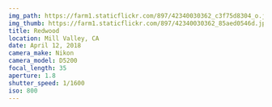 ```yaml
---
img_path: https://farm1.staticflickr.com/897/42340030362_c3f75d8304_o.jpg
img_thumb: https://farm1.staticflickr.com/897/42340030362_85aed0546d.jpg
title: Redwood
location: Mill Valley, CA
date: April 12, 2018
camera_make: Nikon
camera_model: D5200
focal_length: 35
aperture: 1.8
shutter_speed: 1/1600
iso: 800
---
```



